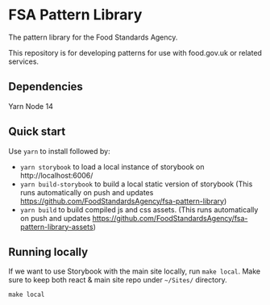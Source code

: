 # FSA Pattern Library

The pattern library for the Food Standards Agency.

This repository is for developing patterns for use with food.gov.uk or related services.

## Dependencies

Yarn
Node 14

## Quick start

Use `yarn` to install followed by: 

* `yarn storybook` to load a local instance of storybook on http://localhost:6006/
* `yarn build-storybook` to build a local static version of storybook (This runs automatically on push and updates https://github.com/FoodStandardsAgency/fsa-pattern-library)
* `yarn build` to build compiled js and css assets. (This runs automatically on push and updates https://github.com/FoodStandardsAgency/fsa-pattern-library-assets)

## Running locally 
If we want to use Storybook with the main site locally, run `make local`. Make sure to keep both react & main site repo under ``~/Sites/`` directory.
```
make local
```